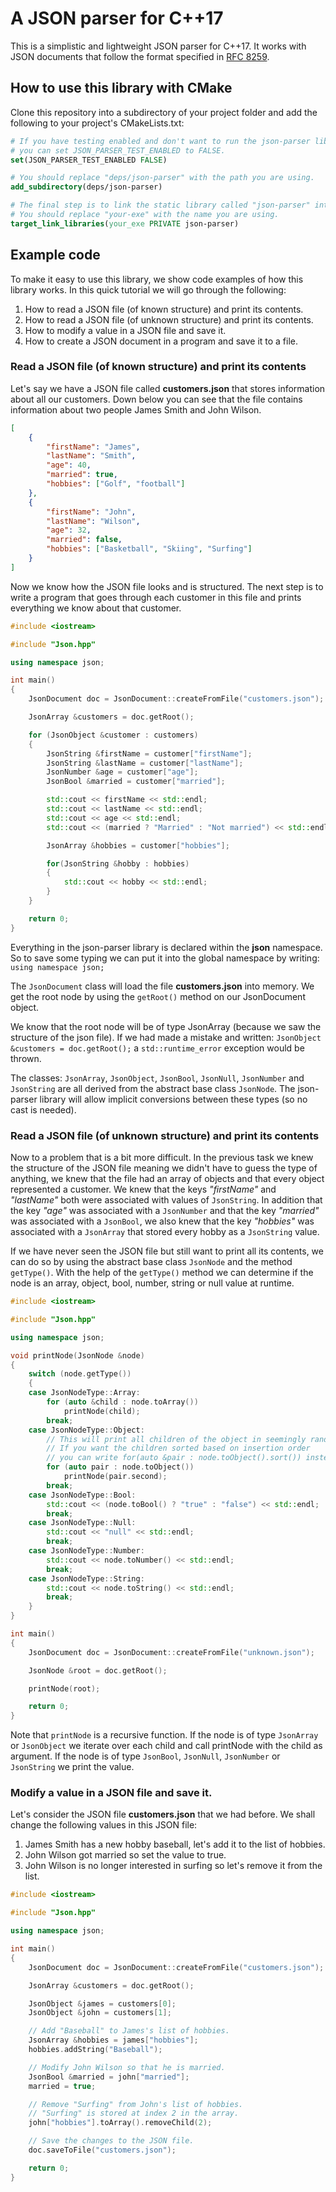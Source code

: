 # A JSON parser for C++17
This is a simplistic and lightweight JSON parser for C++17. 
It works with JSON documents that follow the format specified in [RFC 8259](https://tools.ietf.org/html/rfc8259).

## How to use this library with CMake
Clone this repository into a subdirectory of your project folder and add the following to your project's CMakeLists.txt:
```cmake
# If you have testing enabled and don't want to run the json-parser library's tests 
# you can set JSON_PARSER_TEST_ENABLED to FALSE.
set(JSON_PARSER_TEST_ENABLED FALSE)

# You should replace "deps/json-parser" with the path you are using.
add_subdirectory(deps/json-parser)

# The final step is to link the static library called "json-parser" into your executable.
# You should replace "your-exe" with the name you are using.
target_link_libraries(your_exe PRIVATE json-parser)
```

## Example code
To make it easy to use this library, we show code examples of how this library works.
In this quick tutorial we will go through the following:
1. How to read a JSON file (of known structure) and print its contents.
2. How to read a JSON file (of unknown structure) and print its contents.
3. How to modify a value in a JSON file and save it.
4. How to create a JSON document in a program and save it to a file.

### Read a JSON file (of known structure) and print its contents
Let's say we have a JSON file called **customers.json** that stores information about all our customers. 
Down below you can see that the file contains information about two people James Smith and John Wilson.
```json
[
    {
        "firstName": "James",
        "lastName": "Smith",
        "age": 40,
        "married": true,
        "hobbies": ["Golf", "football"]
    },
    {
        "firstName": "John",
        "lastName": "Wilson",
        "age": 32,
        "married": false,
        "hobbies": ["Basketball", "Skiing", "Surfing"]
    }
]
```

Now we know how the JSON file looks and is structured. The next step is to write a program that goes through each customer in this file and prints everything we know about that customer.
```c++
#include <iostream>

#include "Json.hpp"

using namespace json;

int main()
{
    JsonDocument doc = JsonDocument::createFromFile("customers.json");

    JsonArray &customers = doc.getRoot();

    for (JsonObject &customer : customers)
    {
        JsonString &firstName = customer["firstName"];
        JsonString &lastName = customer["lastName"];
        JsonNumber &age = customer["age"];
        JsonBool &married = customer["married"];

        std::cout << firstName << std::endl;
        std::cout << lastName << std::endl;
        std::cout << age << std::endl;
        std::cout << (married ? "Married" : "Not married") << std::endl;

        JsonArray &hobbies = customer["hobbies"];

        for(JsonString &hobby : hobbies)
        {
            std::cout << hobby << std::endl;
        }
    }

    return 0;
}
```
Everything in the json-parser library is declared within the **json** namespace. So to save some typing we can put it into the global namespace by writing: ``using namespace json;``

The ``JsonDocument`` class will load the file **customers.json** into memory. We get the root node by using the ``getRoot()`` method on our JsonDocument object.

We know that the root node will be of type JsonArray (because we saw the structure of the json file). 
If we had made a mistake and written: ``JsonObject &customers = doc.getRoot();`` a ``std::runtime_error`` exception would be thrown. 

The classes: ``JsonArray``, ``JsonObject``, ``JsonBool``, ``JsonNull``, ``JsonNumber`` and ``JsonString`` are all derived from the abstract base class ``JsonNode``.
The json-parser library will allow implicit conversions between these types (so no cast is needed).

### Read a JSON file (of unknown structure) and print its contents
Now to a problem that is a bit more difficult. In the previous task we knew the structure of the JSON file meaning we didn't have to guess the type of anything, we knew that the file had an array of objects and that every object represented a customer. We knew that the keys *"firstName"* and *"lastName"* both were associated with values of ``JsonString``. In addition that the key *"age"* was associated with a ``JsonNumber`` and that the key *"married"* was associated with a ``JsonBool``, we also knew that the key *"hobbies"* was associated with a ``JsonArray`` that stored every hobby as a ``JsonString`` value.

If we have never seen the JSON file but still want to print all its contents, we can do so by using the abstract base class ``JsonNode`` and the method ``getType()``. 
With the help of the ``getType()`` method we can determine if the node is an array, object, bool, number, string or null value at runtime.
```c++
#include <iostream>

#include "Json.hpp"

using namespace json;

void printNode(JsonNode &node)
{
    switch (node.getType())
    {
    case JsonNodeType::Array:
        for (auto &child : node.toArray())
            printNode(child);
        break;
    case JsonNodeType::Object:
        // This will print all children of the object in seemingly random order.
        // If you want the children sorted based on insertion order
        // you can write for(auto &pair : node.toObject().sort()) instead.
        for (auto pair : node.toObject())
            printNode(pair.second);
        break;
    case JsonNodeType::Bool:
        std::cout << (node.toBool() ? "true" : "false") << std::endl;
        break;
    case JsonNodeType::Null:
        std::cout << "null" << std::endl;
        break;
    case JsonNodeType::Number:
        std::cout << node.toNumber() << std::endl;
        break;
    case JsonNodeType::String:
        std::cout << node.toString() << std::endl;
        break;
    }
}

int main()
{
    JsonDocument doc = JsonDocument::createFromFile("unknown.json");

    JsonNode &root = doc.getRoot();

    printNode(root);

    return 0;
}
```

Note that ``printNode`` is a recursive function. If the node is of type ``JsonArray`` or ``JsonObject`` 
we iterate over each child and call printNode with the child as argument. If the node is of type
``JsonBool``, ``JsonNull``, ``JsonNumber`` or ``JsonString`` we print the value.

### Modify a value in a JSON file and save it.
Let's consider the JSON file **customers.json** that we had before. 
We shall change the following values in this JSON file:
1. James Smith has a new hobby baseball, let's add it to the list of hobbies.
2. John Wilson got married so set the value to true.
3. John Wilson is no longer interested in surfing so let's remove it from the list.
```c++
#include <iostream>

#include "Json.hpp"

using namespace json;

int main()
{
    JsonDocument doc = JsonDocument::createFromFile("customers.json");

    JsonArray &customers = doc.getRoot();

    JsonObject &james = customers[0];
    JsonObject &john = customers[1];

    // Add "Baseball" to James's list of hobbies.
    JsonArray &hobbies = james["hobbies"];
    hobbies.addString("Baseball");

    // Modify John Wilson so that he is married.
    JsonBool &married = john["married"];
    married = true;

    // Remove "Surfing" from John's list of hobbies.
    // "Surfing" is stored at index 2 in the array.
    john["hobbies"].toArray().removeChild(2); 

    // Save the changes to the JSON file.
    doc.saveToFile("customers.json");

    return 0;
}
```
